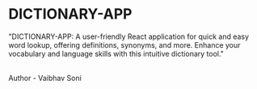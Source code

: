 # DICTIONARY-APP
"DICTIONARY-APP: A user-friendly React application for quick and easy word lookup, offering definitions, synonyms, and more. Enhance your vocabulary and language skills with this intuitive dictionary tool." 

<br> 
Author - Vaibhav Soni
